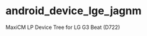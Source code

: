 android_device_lge_jagnm
=============================

MaxiCM LP Device Tree for LG G3 Beat (D722)
